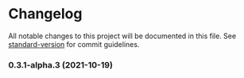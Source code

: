 # Changelog

All notable changes to this project will be documented in this file. See [standard-version](https://github.com/conventional-changelog/standard-version) for commit guidelines.

### 0.3.1-alpha.3 (2021-10-19)
